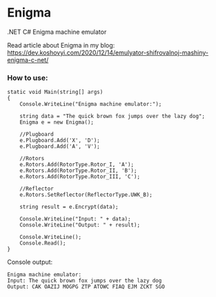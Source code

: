 # Enigma
.NET C# Enigma machine emulator

Read article about Enigma in my blog:
https://dev.koshovyi.com/2020/12/14/emulyator-shifrovalnoj-mashiny-enigma-c-net/

### How to use:

```
static void Main(string[] args)
{
    Console.WriteLine("Enigma machine emulator:");
            
    string data = "The quick brown fox jumps over the lazy dog";
    Enigma e = new Enigma();

    //Plugboard
    e.Plugboard.Add('X', 'D');
    e.Plugboard.Add('A', 'V');
            
    //Rotors
    e.Rotors.Add(RotorType.Rotor_I, 'A');
    e.Rotors.Add(RotorType.Rotor_II, 'B');
    e.Rotors.Add(RotorType.Rotor_III, 'C');

    //Reflector
    e.Rotors.SetReflector(ReflectorType.UWK_B);

    string result = e.Encrypt(data);

    Console.WriteLine("Input: " + data);
    Console.WriteLine("Output: " + result);

    Console.WriteLine();
    Console.Read();
}
```

Console output:

```
Enigma machine emulator:
Input: The quick brown fox jumps over the lazy dog
Output: CAK OAZIJ MOGPG ZTP ATOWC FIAQ EJM ZCKT SGO
```